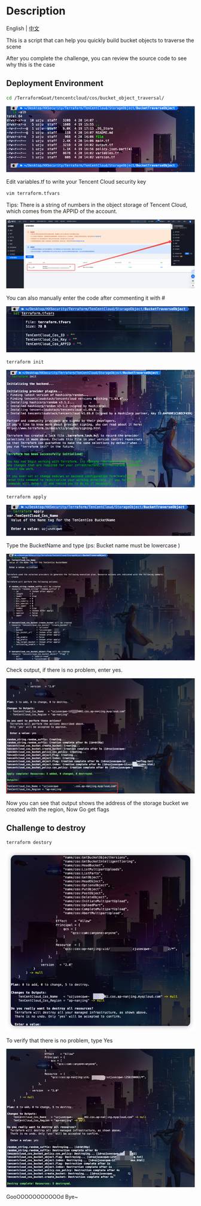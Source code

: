 # Description

English | [中文](./README_CN.md)

This is a script that can help you quickly build bucket objects to traverse the scene

After you complete the challenge, you can review the source code to see why this is the case

## Deployment Environment

```bash
cd /TerraformGoat/tencentcloud/cos/bucket_object_traversal/
```

![image-20220424172434562](../../../images/UzJuMarkDownImageimage-20220424172434562.png)

Edit variables.tf to write your Tencent Cloud security key

```bash
vim terraform.tfvars
```

Tips: There is a string of numbers in the object storage of Tencent Cloud, which comes from the APPID of the account.

![image-20220420142509331](../../../images/UzJuMarkDownImageimage-20220420142509331.png)

You can also manually enter the code after commenting it with #

![image-20220424172800729](../../../images/UzJuMarkDownImageimage-20220424172800729.png)

```bash
terraform init
```

![image-20220420143216521](../../../images/UzJuMarkDownImageimage-20220420143216521.png)

```bash
terraform apply
```

![image-20220424172612699](../../../images/UzJuMarkDownImageimage-20220424172612699.png)

Type the BucketName and type (ps: Bucket name must be lowercase )

![image-20220424172533527](../../../images/UzJuMarkDownImageUzJuMarkDownImageimage-20220424172533527.png)

Check output, if there is no problem, enter yes.

![image-20220424172657516](../../../images/UzJuMarkDownImageimage-20220424172657516.png)

Now you can see that output shows the address of the storage bucket we created with the region, Now Go get flags

## Challenge to destroy

```bash
terraform destory
```

![image-20220429175750411](../../../images/image-20220429175750411.png)

To verify that there is no problem, type Yes

![image-20220424173018520](../../../images/UzJuMarkDownImageimage-20220424173018520.png)

GooOOOOOOOOOOOd Bye~
